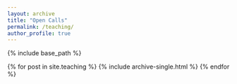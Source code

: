 ```yaml
---
layout: archive
title: "Open Calls"
permalink: /teaching/
author_profile: true
---
```


{% include base_path %}


{% for post in site.teaching %}
  {% include archive-single.html %}
{% endfor %}
